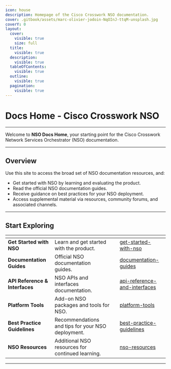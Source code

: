 ```yaml
---
icon: house
description: Homepage of the Cisco Crosswork NSO documentation.
cover: .gitbook/assets/marc-olivier-jodoin-NqOInJ-ttqM-unsplash.jpg
coverY: 0
layout:
  cover:
    visible: true
    size: full
  title:
    visible: true
  description:
    visible: true
  tableOfContents:
    visible: true
  outline:
    visible: true
  pagination:
    visible: true
---
```


# Docs Home - Cisco Crosswork NSO

***

Welcome to **NSO Docs Home**, your starting point for the Cisco Crosswork Network Services Orchestrator (NSO) documentation.&#x20;

***

## Overview

Use this site to access the broad set of NSO documentation resources, and:

* Get started with NSO by learning and evaluating the product.&#x20;
* Read the official NSO documentation guides.
* Receive guidance on best practices for your NSO deployment.
* Access supplemental material via resources, community forums, and associated channels.

***

## Start Exploring

<table data-view="cards"><thead><tr><th></th><th></th><th data-hidden data-card-cover data-type="files"></th><th data-hidden data-card-target data-type="content-ref"></th></tr></thead><tbody><tr><td><strong>Get Started with NSO</strong></td><td>Learn and get started with the product.</td><td></td><td><a href="get-started/get-started-with-nso/">get-started-with-nso</a></td></tr><tr><td><strong>Documentation Guides</strong></td><td>Official NSO documentation guides.</td><td></td><td><a href="docs-and-guides/documentation-guides/">documentation-guides</a></td></tr><tr><td><strong>API Reference &#x26; Interfaces</strong></td><td>NSO APIs and interfaces documentation.</td><td></td><td><a href="docs-and-guides/api-reference-and-interfaces/">api-reference-and-interfaces</a></td></tr><tr><td><strong>Platform Tools</strong></td><td>Add-on NSO packages and tools for NSO.</td><td></td><td><a href="docs-and-guides/platform-tools/">platform-tools</a></td></tr><tr><td><strong>Best Practice Guidelines</strong></td><td>Recommendations and tips for your NSO deployment.</td><td></td><td><a href="docs-and-guides/best-practice-guidelines/">best-practice-guidelines</a></td></tr><tr><td><strong>NSO Resources</strong></td><td>Additional NSO resources for continued learning.</td><td></td><td><a href="resources/nso-resources/">nso-resources</a></td></tr></tbody></table>

***
